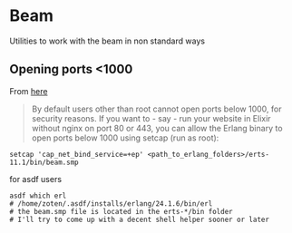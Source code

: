 # Beam

Utilities to work with the beam in non standard ways

## Opening ports <1000

From [here](https://pedroassuncao.com/posts/allow-erlangelixir-to-open-ports-80-and-443)

> By default users other than root cannot open ports below 1000, for security reasons. If you want to - say - run your website in Elixir without nginx on port 80 or 443, you can allow the Erlang binary to open ports below 1000 using setcap (run as root):

```
setcap 'cap_net_bind_service=+ep' <path_to_erlang_folders>/erts-11.1/bin/beam.smp
```

for asdf users

```
asdf which erl
# /home/zoten/.asdf/installs/erlang/24.1.6/bin/erl
# the beam.smp file is located in the erts-*/bin folder
# I'll try to come up with a decent shell helper sooner or later
```

